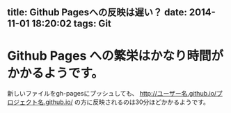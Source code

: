 title: Github Pagesへの反映は遅い？
date: 2014-11-01 18:20:02
tags: Git
---
# Github Pages への繁栄はかなり時間がかかるようです。
新しいファイルをgh-pagesにプッシュしても、
http://ユーザー名.github.io/プロジェクト名.github.io/
の方に反映されるのは30分ほどかかるようです。